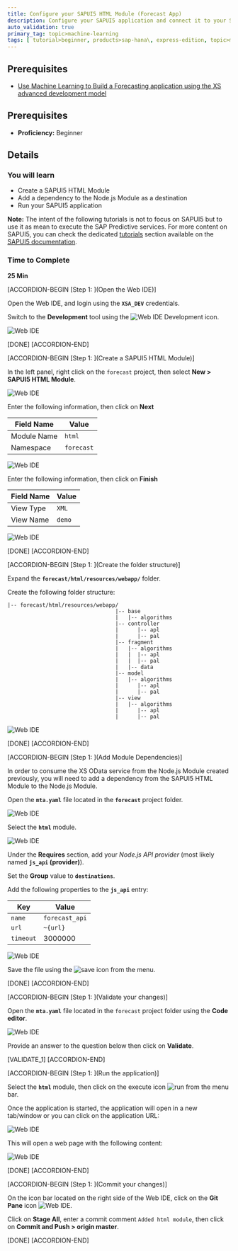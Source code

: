 ```yaml
---
title: Configure your SAPUI5 HTML Module (Forecast App)
description: Configure your SAPUI5 application and connect it to your SAP HANA XS OData service to consume in Forecasting application
auto_validation: true
primary_tag: topic>machine-learning
tags: [ tutorial>beginner, products>sap-hana\, express-edition, topic>machine-learning, topic>sapui5 ]
---
```


## Prerequisites
 - [Use Machine Learning to Build a Forecasting application using the XS advanced development model](https://developers.sap.com/group.hxe-aa-forecast.html)

## Prerequisites
 - **Proficiency:** Beginner

## Details
### You will learn
 - Create a SAPUI5 HTML Module
 - Add a dependency to the Node.js Module as a destination
 - Run your SAPUI5 application

**Note:** The intent of the following tutorials is not to focus on SAPUI5 but to use it as mean to execute the SAP Predictive services.
For more content on SAPUI5, you can check the dedicated <a href="https://sapui5.hana.ondemand.com/#/topic/3da5f4be63264db99f2e5b04c5e853db" target="new">tutorials</a> section available on the <a href="https://sapui5.hana.ondemand.com" target="new">SAPUI5 documentation</a>.

### Time to Complete
**25 Min**

[ACCORDION-BEGIN [Step 1: ](Open the Web IDE)]

Open the Web IDE, and login using the **`XSA_DEV`** credentials.

Switch to the **Development** tool using the ![Web IDE Development](00-development.png) icon.

![Web IDE](01-01.png)

[DONE]
[ACCORDION-END]

[ACCORDION-BEGIN [Step 1: ](Create a SAPUI5 HTML Module)]

In the left panel, right click on the `forecast` project, then select **New > SAPUI5 HTML Module**.

![Web IDE](02-01.png)

Enter the following information, then click on **Next**

Field Name          | Value
------------------- | --------------
Module Name         | `html`
Namespace           | `forecast`

![Web IDE](02-02.png)

Enter the following information, then click on **Finish**

Field Name          | Value
------------------- | --------------
View Type           | `XML`
View Name           | `demo`

![Web IDE](02-03.png)

[DONE]
[ACCORDION-END]

[ACCORDION-BEGIN [Step 1: ](Create the folder structure)]

Expand the **`forecast/html/resources/webapp/`** folder.

Create the following folder structure:

```
|-- forecast/html/resources/webapp/
                                  |-- base
                                  |   |-- algorithms
                                  |-- controller
                                  |      |-- apl
                                  |      |-- pal
                                  |-- fragment
                                  |   |-- algorithms
                                  |   |  |-- apl
                                  |   |  |-- pal
                                  |   |-- data
                                  |-- model
                                  |   |-- algorithms
                                  |      |-- apl
                                  |      |-- pal
                                  |-- view
                                  |   |-- algorithms
                                  |      |-- apl
                                  |      |-- pal
```

![Web IDE](03-01__2020-08-12_16-01-40.png)

[DONE]
[ACCORDION-END]

[ACCORDION-BEGIN [Step 1: ](Add Module Dependencies)]

In order to consume the XS OData service from the Node.js Module created previously, you will need to add a dependency from the SAPUI5 HTML Module to the Node.js Module.

Open the **`mta.yaml`** file located in the **`forecast`** project folder.

![Web IDE](04-01.png)

Select the **`html`** module.

![Web IDE](04-02.png)

Under the **Requires** section, add your *Node.js API provider* (most likely named **`js_api` (provider)**).

Set the **Group** value to **`destinations`**.

Add the following properties to the **`js_api`** entry:

Key                 | Value
------------------- | --------------
`name`              | `forecast_api`
`url`               | `~{url}`
`timeout`           | 3000000

![Web IDE](04-04__2020-08-12_16-08-36.png)

Save the file using the ![save](00-save.png) icon from the menu.

[DONE]
[ACCORDION-END]

[ACCORDION-BEGIN [Step 1: ](Validate your changes)]

Open the **`mta.yaml`** file located in the `forecast` project folder using the **Code editor**.

![Web IDE](12-01.png)

Provide an answer to the question below then click on **Validate**.

[VALIDATE_1]
[ACCORDION-END]

[ACCORDION-BEGIN [Step 1: ](Run the application)]

Select the **`html`** module, then click on the execute icon ![run](00-run.png) from the menu bar.

Once the application is started, the application will open in a new tab/window or you can click on the application URL:

![Web IDE](13-01.png)

This will open a web page with the following content:

![Web IDE](13-02.png)

[DONE]
[ACCORDION-END]

[ACCORDION-BEGIN [Step 1: ](Commit your changes)]

On the icon bar located on the right side of the Web IDE, click on the **Git Pane** icon ![Web IDE](00-webide-git.png).

Click on **Stage All**, enter a commit comment `Added html module`, then click on **Commit and Push > origin master**.

[DONE]
[ACCORDION-END]
